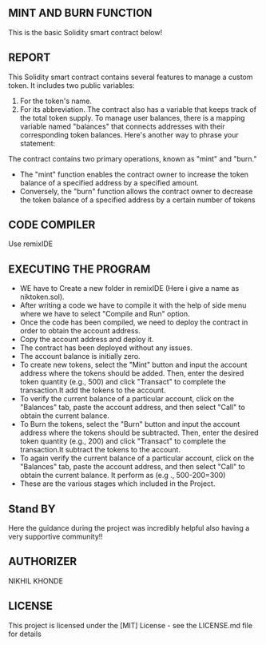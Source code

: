 ## MINT AND BURN FUNCTION
This is the basic Solidity smart contract below!

## REPORT
This Solidity smart contract contains several features to manage a custom token. It includes two public variables: 
1. For the token's name.
2. For its abbreviation. 
The contract also has a variable that keeps track of the total token supply. To manage user balances, there is a mapping variable named "balances" that connects addresses with their corresponding token balances.
Here's another way to phrase your statement:

The contract contains two primary operations, known as "mint" and "burn." 
* The "mint" function enables the contract owner to increase the token balance of a specified address by a specified amount. 
* Conversely, the "burn" function allows the contract owner to decrease the token balance of a specified address by a certain number of tokens

## CODE COMPILER 
Use remixIDE 

## EXECUTING THE PROGRAM
* WE have to Create a new folder in remixIDE (Here i give a name as niktoken.sol).
* After writing a code we have to compile it with the help of side menu where we have to select "Compile and Run" option.
* Once the code has been compiled, we need to deploy the contract in order to obtain the account address.
* Copy the account address and deploy it.
* The contract has been deployed without any issues.
* The account balance is initially zero.
* To create new tokens, select the "Mint" button and input the account address where the tokens should be added. Then, enter the desired token quantity (e.g., 500) and click "Transact" to complete the transaction.It add the tokens to the account.
* To verify the current balance of a particular account, click on the "Balances" tab, paste the account address, and then select "Call" to obtain the current balance.
* To Burn the tokens, select the "Burn" button and input the account address where the tokens should be subtracted. Then, enter the desired token quantity (e.g., 200) and click "Transact" to complete the transaction.It subtract the tokens to the account.
* To again verify the current balance of a particular account, click on the "Balances" tab, paste the account address, and then select "Call" to obtain the current balance. It perform as (e.g ., 500-200=300) 
* These are the various stages which included  in the Project.

## Stand BY

Here the  guidance during the project was incredibly helpful also having a very supportive community!!

## AUTHORIZER
NIKHIL KHONDE

## LICENSE
This project is licensed under the [MIT] License - see the LICENSE.md file for details
